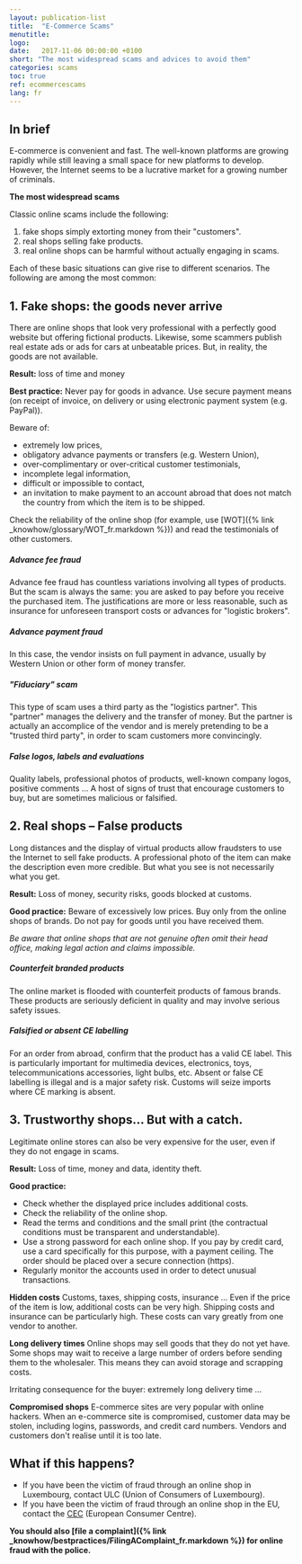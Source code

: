 ```yaml
---
layout: publication-list
title:  "E-Commerce Scams"
menutitle:
logo:
date:   2017-11-06 00:00:00 +0100
short: "The most widespread scams and advices to avoid them"
categories: scams
toc: true
ref: ecommercescams
lang: fr
---
```

## In brief

E-commerce is convenient and fast. The well-known platforms are growing rapidly while still leaving a small space for new platforms to develop. However, the Internet seems to be a lucrative market for a growing number of criminals.          

**The most widespread scams**

Classic online scams include the following:     
1. fake shops simply extorting money from their "customers".   
2. real shops selling fake products.
3. real online shops can be harmful without actually engaging in scams.

Each of these basic situations can give rise to different scenarios. The following are among the most common:

## 1. Fake shops: the goods never arrive

There are online shops that look very professional with a perfectly good website but offering fictional products. Likewise, some scammers publish real estate ads or ads for cars at unbeatable prices. But, in reality, the goods are not available.

**Result:** loss of time and money

**Best practice:** Never pay for goods in advance. Use secure payment means (on receipt of invoice, on delivery or using electronic payment system (e.g. PayPal)).

Beware of:

* extremely low prices,
* obligatory advance payments or transfers (e.g. Western Union),
* over-complimentary or over-critical customer testimonials,
* incomplete legal information,
* difficult or impossible to contact,     
* an invitation to make payment to an account abroad that does not match the country from which the item is to be shipped.

Check the reliability of the online shop (for example, use [WOT]({% link _knowhow/glossary/WOT_fr.markdown %})) and read the testimonials of other customers.

##### Advance fee fraud
Advance fee fraud has countless variations involving all types of products. But the scam is always the same: you are asked to pay before you receive the purchased item. The justifications are more or less reasonable, such as insurance for unforeseen transport costs or advances for "logistic brokers".

##### Advance payment fraud
In this case, the vendor insists on full payment in advance, usually by Western Union or other form of money transfer.

##### "Fiduciary" scam
This type of scam uses a third party as the "logistics partner". This "partner" manages the delivery and the transfer of money. But the partner is actually an accomplice of the vendor and is merely pretending to be a "trusted third party", in order to scam customers more convincingly.

##### False logos, labels and evaluations
Quality labels, professional photos of products, well-known company logos, positive comments ... A host of signs of trust that encourage customers to buy, but are sometimes malicious or falsified.

## 2. Real shops – False products
Long distances and the display of virtual products allow fraudsters to use the Internet to sell fake products. A professional photo of the item can make the description even more credible. But what you see is not necessarily what you get.

**Result:** Loss of money, security risks, goods blocked at customs.

**Good practice:** Beware of excessively low prices. Buy only from the online shops of brands. Do not pay for goods until you have received them.

*Be aware that online shops that are not genuine often omit their head office, making legal action and claims impossible.*

##### Counterfeit branded products
The online market is flooded with counterfeit products of famous brands. These products are seriously deficient in quality and may involve serious safety issues.

##### Falsified or absent CE labelling
For an order from abroad, confirm that the product has a valid CE label. This is particularly important for multimedia devices, electronics, toys, telecommunications accessories, light bulbs, etc. Absent or false CE labelling is illegal and is a major safety risk. Customs will seize imports where CE marking is absent.

## 3. Trustworthy shops... But with a catch.

Legitimate online stores can also be very expensive for the user, even if they do not engage in scams.

**Result:** Loss of time, money and data, identity theft.

**Good practice:**

* Check whether the displayed price includes additional costs.
* Check the reliability of the online shop.
* Read the terms and conditions and the small print (the contractual conditions must be transparent and understandable).
* Use a strong password for each online shop. If you pay by credit card, use a card specifically for this purpose, with a payment ceiling. The order should be placed over a secure connection (https).
* Regularly monitor the accounts used in order to detect unusual transactions.

**Hidden costs**
Customs, taxes, shipping costs, insurance ... Even if the price of the item is low, additional costs can be very high. Shipping costs and insurance can be particularly high. These costs can vary greatly from one vendor to another.

**Long delivery times**
Online shops may sell goods that they do not yet have. Some shops may wait to receive a large number of orders before sending them to the wholesaler. This means they can avoid storage and scrapping costs.

Irritating consequence for the buyer: extremely long delivery time ...

**Compromised shops**
E-commerce sites are very popular with online hackers. When an e-commerce site is compromised, customer data may be stolen, including logins, passwords, and credit card numbers. Vendors and customers don't realise until it is too late.

## What if this happens?
* If you have been the victim of fraud through an online shop in Luxembourg, contact ULC (Union of Consumers of Luxembourg).
* If you have been the victim of fraud through an online shop in the EU, contact the [CEC](http://cecluxembourg.lu/) (European Consumer Centre).

**You should also [file a complaint]({% link _knowhow/bestpractices/FilingAComplaint_fr.markdown %}) for online fraud with the police.**
